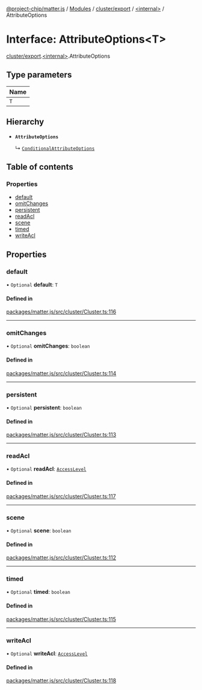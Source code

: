 [@project-chip/matter.js](../README.md) / [Modules](../modules.md) / [cluster/export](../modules/cluster_export.md) / [\<internal\>](../modules/cluster_export._internal_.md) / AttributeOptions

# Interface: AttributeOptions\<T\>

[cluster/export](../modules/cluster_export.md).[\<internal\>](../modules/cluster_export._internal_.md).AttributeOptions

## Type parameters

| Name |
| :------ |
| `T` |

## Hierarchy

- **`AttributeOptions`**

  ↳ [`ConditionalAttributeOptions`](cluster_export._internal_.ConditionalAttributeOptions.md)

## Table of contents

### Properties

- [default](cluster_export._internal_.AttributeOptions.md#default)
- [omitChanges](cluster_export._internal_.AttributeOptions.md#omitchanges)
- [persistent](cluster_export._internal_.AttributeOptions.md#persistent)
- [readAcl](cluster_export._internal_.AttributeOptions.md#readacl)
- [scene](cluster_export._internal_.AttributeOptions.md#scene)
- [timed](cluster_export._internal_.AttributeOptions.md#timed)
- [writeAcl](cluster_export._internal_.AttributeOptions.md#writeacl)

## Properties

### default

• `Optional` **default**: `T`

#### Defined in

[packages/matter.js/src/cluster/Cluster.ts:116](https://github.com/project-chip/matter.js/blob/0c058ae17fdba4c0b89b8b13c309011d51782299/packages/matter.js/src/cluster/Cluster.ts#L116)

___

### omitChanges

• `Optional` **omitChanges**: `boolean`

#### Defined in

[packages/matter.js/src/cluster/Cluster.ts:114](https://github.com/project-chip/matter.js/blob/0c058ae17fdba4c0b89b8b13c309011d51782299/packages/matter.js/src/cluster/Cluster.ts#L114)

___

### persistent

• `Optional` **persistent**: `boolean`

#### Defined in

[packages/matter.js/src/cluster/Cluster.ts:113](https://github.com/project-chip/matter.js/blob/0c058ae17fdba4c0b89b8b13c309011d51782299/packages/matter.js/src/cluster/Cluster.ts#L113)

___

### readAcl

• `Optional` **readAcl**: [`AccessLevel`](../enums/cluster_export.AccessLevel.md)

#### Defined in

[packages/matter.js/src/cluster/Cluster.ts:117](https://github.com/project-chip/matter.js/blob/0c058ae17fdba4c0b89b8b13c309011d51782299/packages/matter.js/src/cluster/Cluster.ts#L117)

___

### scene

• `Optional` **scene**: `boolean`

#### Defined in

[packages/matter.js/src/cluster/Cluster.ts:112](https://github.com/project-chip/matter.js/blob/0c058ae17fdba4c0b89b8b13c309011d51782299/packages/matter.js/src/cluster/Cluster.ts#L112)

___

### timed

• `Optional` **timed**: `boolean`

#### Defined in

[packages/matter.js/src/cluster/Cluster.ts:115](https://github.com/project-chip/matter.js/blob/0c058ae17fdba4c0b89b8b13c309011d51782299/packages/matter.js/src/cluster/Cluster.ts#L115)

___

### writeAcl

• `Optional` **writeAcl**: [`AccessLevel`](../enums/cluster_export.AccessLevel.md)

#### Defined in

[packages/matter.js/src/cluster/Cluster.ts:118](https://github.com/project-chip/matter.js/blob/0c058ae17fdba4c0b89b8b13c309011d51782299/packages/matter.js/src/cluster/Cluster.ts#L118)
